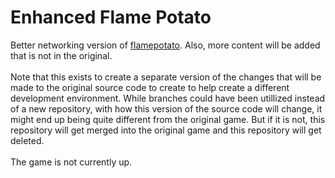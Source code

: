# Enhanced Flame Potato
Better networking version of [flamepotato](https://github.com/CarpetFloor/flamepotato). Also, more content will be added that is not in the original.
<br /><br />
Note that this exists to create a separate version of the changes that will be made to the original
source code to create to help create a different development environment. While branches could have 
been utillized instead of a new repository, with how this version of the source code will change, it 
might end up being quite different from the original game. But if it is not, this repository will get 
merged into the original game and this repository will get deleted.
<br /><br />
The game is not currently up.
